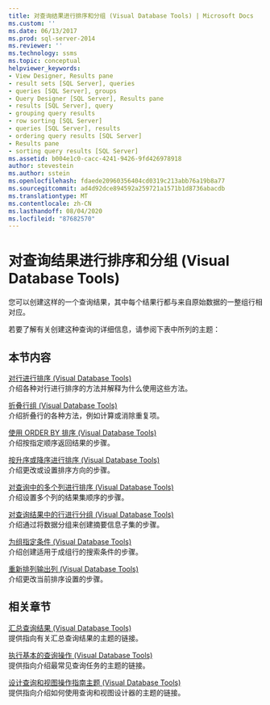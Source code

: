 ```yaml
---
title: 对查询结果进行排序和分组 (Visual Database Tools) | Microsoft Docs
ms.custom: ''
ms.date: 06/13/2017
ms.prod: sql-server-2014
ms.reviewer: ''
ms.technology: ssms
ms.topic: conceptual
helpviewer_keywords:
- View Designer, Results pane
- result sets [SQL Server], queries
- queries [SQL Server], groups
- Query Designer [SQL Server], Results pane
- results [SQL Server], query
- grouping query results
- row sorting [SQL Server]
- queries [SQL Server], results
- ordering query results [SQL Server]
- Results pane
- sorting query results [SQL Server]
ms.assetid: b004e1c0-cacc-4241-9426-9fd426978918
author: stevestein
ms.author: sstein
ms.openlocfilehash: fdaede20960356404cd0319c213abb76a19b8a77
ms.sourcegitcommit: ad4d92dce894592a259721a1571b1d8736abacdb
ms.translationtype: MT
ms.contentlocale: zh-CN
ms.lasthandoff: 08/04/2020
ms.locfileid: "87682570"
---
```

# <a name="sort-and-group-query-results-visual-database-tools"></a>对查询结果进行排序和分组 (Visual Database Tools)
  您可以创建这样的一个查询结果，其中每个结果行都与来自原始数据的一整组行相对应。  
  
 若要了解有关创建这种查询的详细信息，请参阅下表中所列的主题：  
  
## <a name="in-this-section"></a>本节内容  
 [对行进行排序 (Visual Database Tools)](visual-database-tools.md)  
 介绍各种对行进行排序的方法并解释为什么使用这些方法。  
  
 [折叠行组 (Visual Database Tools)](collapse-groups-of-rows-visual-database-tools.md)  
 介绍折叠行的各种方法，例如计算或消除重复项。  
  
 [使用 ORDER BY 排序 (Visual Database Tools)](sort-with-order-by-visual-database-tools.md)  
 介绍按指定顺序返回结果的步骤。  
  
 [按升序或降序进行排序 (Visual Database Tools)](sort-in-ascending-or-descending-order-visual-database-tools.md)  
 介绍更改或设置排序方向的步骤。  
  
 [对查询中的多个列进行排序 (Visual Database Tools)](sort-multiple-columns-in-queries-visual-database-tools.md)  
 介绍设置多个列的结果集顺序的步骤。  
  
 [对查询结果中的行进行分组 (Visual Database Tools)](group-rows-in-query-results-visual-database-tools.md)  
 介绍通过将数据分组来创建摘要信息子集的步骤。  
  
 [为组指定条件 (Visual Database Tools)](specify-conditions-for-groups-visual-database-tools.md)  
 介绍创建适用于成组行的搜索条件的步骤。  
  
 [重新排列输出列 (Visual Database Tools)](reorder-output-columns-visual-database-tools.md)  
 介绍更改当前排序设置的步骤。  
  
## <a name="related-sections"></a>相关章节  
 [汇总查询结果 (Visual Database Tools)](summarize-query-results-visual-database-tools.md)  
 提供指向有关汇总查询结果的主题的链接。  
  
 [执行基本的查询操作 (Visual Database Tools)](perform-basic-operations-with-queries-visual-database-tools.md)  
 提供指向介绍最常见查询任务的主题的链接。  
  
 [设计查询和视图操作指南主题 (Visual Database Tools)](design-queries-and-views-how-to-topics-visual-database-tools.md)  
 提供指向介绍如何使用查询和视图设计器的主题的链接。  
  
  
